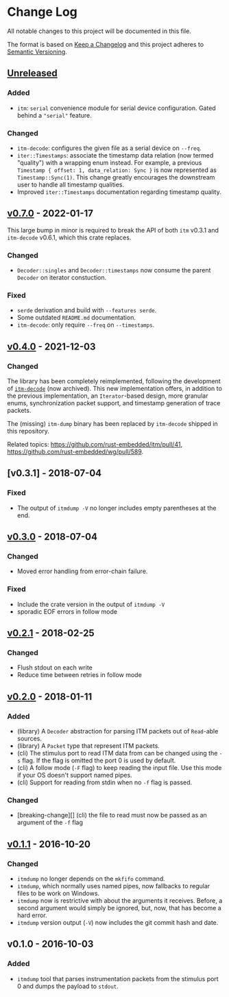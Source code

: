# Change Log

All notable changes to this project will be documented in this file.

The format is based on [Keep a Changelog](http://keepachangelog.com/)
and this project adheres to [Semantic Versioning](http://semver.org/).

## [Unreleased]

### Added
- `itm`: `serial` convenience module for serial device configuration. Gated behind a `"serial"` feature.

### Changed
- `itm-decode`: configures the given file as a serial device on `--freq`.
- `iter::Timestamps`: associate the timestamp data relation (now termed "quality") with a wrapping enum instead.
  For example, a previous `Timestamp { offset: 1, data_relation: Sync }` is now represented as `Timestamp::Sync(1)`.
  This change greatly encourages the downstream user to handle all timestamp qualities.
- Improved `iter::Timestamps` documentation regarding timestamp quality.

## [v0.7.0] - 2022-01-17

This large bump in minor is required to break the API of both `itm` v0.3.1 and `itm-decode` v0.6.1, which this crate replaces.

### Changed

- `Decoder::singles` and `Decoder::timestamps` now consume the parent `Decoder` on iterator constuction.

### Fixed

- `serde` derivation and build with `--features serde`.
- Some outdated `README.md` documentation.
- `itm-decode`: only require `--freq` on `--timestamps`.

## [v0.4.0] - 2021-12-03

### Changed

The library has been completely reimplemented, following the development of [`itm-decode`](https://github.com/rtic-scope/itm-decode) (now archived).
This new implementation offers, in addition to the previous implementation, an `Iterator`-based design, more granular enums, synchronization packet support, and timestamp generation of trace packets.

The (missing) `itm-dump` binary has been replaced by `itm-decode` shipped in this repository.

Related topics: https://github.com/rust-embedded/itm/pull/41, https://github.com/rust-embedded/wg/pull/589.

## [v0.3.1] - 2018-07-04

### Fixed

- The output of `itmdump -V` no longer includes empty parentheses at the end.

## [v0.3.0] - 2018-07-04

### Changed

- Moved error handling from error-chain failure.

### Fixed

- Include the crate version in the output of `itmdump -V`
- sporadic EOF errors in follow mode

## [v0.2.1] - 2018-02-25

### Changed

- Flush stdout on each write
- Reduce time between retries in follow mode

## [v0.2.0] - 2018-01-11

### Added

- (library) A `Decoder` abstraction for parsing ITM packets out of `Read`-able sources.
- (library) A `Packet` type that represent ITM packets.
- (cli) The stimulus port to read ITM data from can be changed using the `-s` flag. If the flag is
  omitted the port 0 is used by default.
- (cli) A follow mode (`-F` flag) to keep reading the input file. Use this mode if your OS doesn't
  support named pipes.
- (cli) Support for reading from stdin when no `-f` flag is passed.

### Changed

- [breaking-change][] (cli) the file to read must now be passed as an argument of the `-f` flag

## [v0.1.1] - 2016-10-20

### Changed

- `itmdump` no longer depends on the `mkfifo` command.
- `itmdump`, which normally uses named pipes, now fallbacks to regular files to
  be work on Windows.
- `itmdump` now is restrictive with about the arguments it receives. Before, a
  second argument would simply be ignored, but, now, that has become a hard
  error.
- `itmdump` version output (`-V`) now includes the git commit hash and date.

## v0.1.0 - 2016-10-03

### Added

- `itmdump` tool that parses instrumentation packets from the stimulus port 0
  and dumps the payload to `stdout`.

[Unreleased]: https://github.com/rtic-scope/itm/compare/v0.7.0...HEAD
[v0.7.0]: https://github.com/rtic-scope/itm/compare/v0.4.0...v0.7.0
[v0.4.0]: https://github.com/rtic-scope/itm/compare/v0.3.0...v0.4.0
[v0.3.0]: https://github.com/rtic-scope/itm/compare/v0.2.1...v0.3.0
[v0.2.1]: https://github.com/rtic-scope/itm/compare/v0.2.0...v0.2.1
[v0.2.0]: https://github.com/rtic-scope/itm/compare/v0.1.1...v0.2.0
[v0.1.1]: https://github.com/rtic-scope/itm/compare/v0.1.0...v0.1.1
